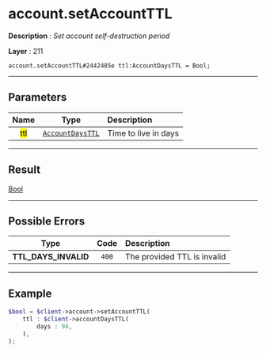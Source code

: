 # account.setAccountTTL

**Description** : *Set account self-destruction period*

**Layer** : 211

```tl
account.setAccountTTL#2442485e ttl:AccountDaysTTL = Bool;
```

---

## Parameters

| Name | Type | Description |
| :---: | :---: | :--- |
| <mark>ttl</mark> | [`AccountDaysTTL`](type/AccountDaysTTL) | Time to live in days |

---

## Result

[Bool](type/Bool)

---

## Possible Errors

| Type | Code | Description |
| :---: | :---: | :--- |
| **TTL_DAYS_INVALID** | `400` | The provided TTL is invalid |

---

## Example

```php
$bool = $client->account->setAccountTTL(
	ttl : $client->accountDaysTTL(
		days : 94,
	),
);
```